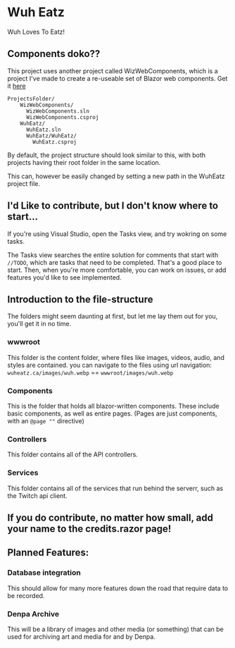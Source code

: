 # Wuh Eatz
Wuh Loves To Eatz!

## Components doko??
This project uses another project called WizWebComponents, which is a project I've made to create a re-useable set of Blazor web components.
Get it [here](https://github.com/BasicallyWiz/WizWebComponents)

```
ProjectsFolder/
    WizWebComponents/
      WizWebComponents.sln
      WizWebComponents.csproj
    WuhEatz/
      WuhEatz.sln
      WuhEatz/WuhEatz/
        WuhEatz.csproj
```
By default, the project structure should look similar to this, with both projects having their root folder in the same location.

This can, however be easily changed by setting a new path in the WuhEatz project file.

## I'd Like to contribute, but I don't know where to start...
If you're using Visual Studio, open the Tasks view, and try wokring on some tasks.

The Tasks view searches the entire solution for comments that start with `//TODO`, which are tasks that need to be completed.
That's a good place to start. Then, when you're more comfortable, you can work on issues, or add features you'd like to see implemented.

## Introduction to the file-structure
The folders might seem daunting at first, but let me lay them out for you, you'll get it in no time.
### wwwroot
This folder is the content folder, where files like images, videos, audio, and styles are contained. you can navigate to the files
using url navigation: `wuheatz.ca/images/wuh.webp` == `wwwroot/images/wuh.webp`
### Components
This is the folder that holds all blazor-written components. These include basic components, as well as entire pages. (Pages are just components, with an `@page ""` directive)
### Controllers
This folder contains all of the API controllers.
### Services
This folder contains all of the services that run behind the serverr, such as the Twitch api client.

## If you do contribute, no matter how small, add your name to the credits.razor page!

## Planned Features:
### Database integration
This should allow for many more features down the road that require data to be recorded.

### Denpa Archive
This will be a library of images and other media (or something) that can be used for archiving art and media for and by Denpa.

